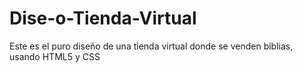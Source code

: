 # Dise-o-Tienda-Virtual
Este es el puro diseño de una tienda virtual donde se venden biblias, usando HTML5 y CSS

